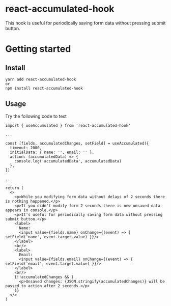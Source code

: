 # react-accumulated-hook

This hook is useful for periodically saving form data without pressing submit button.

# Getting started

## Install

```
yarn add react-accumulated-hook
or
npm install react-accumulated-hook
```

## Usage

Try the following code to test
```
import { useAccumulated } from 'react-accumulated-hook'

...

const [fields, accumulatedChanges, setField] = useAccumulated({
  timeout: 2000,
  initialData: { name: '', email: '' },
  action: (accumulatedData) => {
    console.log('accumulatedData', accumulatedData)
  },
})

...

return (
  <>
    <p>While you modifying form data without delays of 2 seconds there is nothing happened.</p>
    <p>If you didn't modify form 2 seconds there is new unsaved data appears in console.</p>
    <p>It's useful for periodically saving form data without pressing submit button.</p>
    <label>
      Name:
      <input value={fields.name} onChange={(event) => { setField('name', event.target.value) }}/>
    </label>
    <br/>
    <label>
      Email:
      <input value={fields.email} onChange={(event) => { setField('email', event.target.value) }}/>
    </label>
    <br/>
    {!!accumulatedChanges && (
      <p>Unsaved changes: {JSON.stringify(accumulatedChanges)} will be passed to action after 2 seconds.</p>
    )}
  </>
)
```
